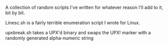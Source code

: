 A collection of random scripts I've written for whatever reason
I'll add to it, bit by bit.

Linesc.sh is a fairly terrible enumeration script I wrote for Linux.

upxbreak.sh takes a UPX'd binary and swaps the UPX! marker with a randomly generated alpha-numeric string

